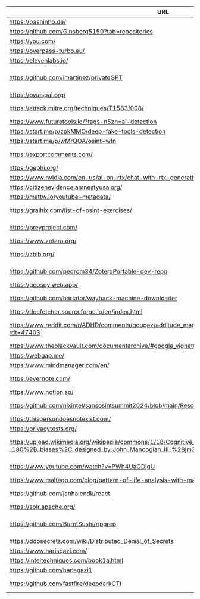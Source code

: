 |URL|desc|
|---|----|
|https://bashinho.de/|Bashinhos OSINT Tips – #OSINT #BASH #Linux|
|https://github.com/Ginsberg5150?tab=repositories|Ginsberg5150 (Ginsberg5150) / Repositories · GitHub|
|https://you.com/|Your Personalized AI Assistant.|
|https://overpass-turbo.eu/|overpass turbo|
|https://elevenlabs.io/|AI Voice Generator & Text to Speech|ElevenLabs|
|https://github.com/imartinez/privateGPT|GitHub - imartinez/privateGPT: Interact with your documents using the power of GPT, 100% privately, no data leaks|
|https://owaspai.org/|AI Exchange|
|https://attack.mitre.org/techniques/T1583/008/|Acquire Infrastructure: Malvertising, Sub-technique T1583.008 - Enterprise|MITRE ATT&CK®|
|https://www.futuretools.io/?tags-n5zn=ai-detection|Future Tools - Find The Exact AI Tool For Your Needs|
|https://start.me/p/zpkMMO/deep-fake-tools-detection|Deep Fake Tools & Detection - start.me|
|https://start.me/p/wMrQOA/osint-wfn|OSINT-WFN - start.me|
|https://exportcomments.com/|Export Comments to Excel Free - EXPORTCOMMENTS.COM|
|https://gephi.org/|Gephi - The Open Graph Viz Platform|
|https://www.nvidia.com/en-us/ai-on-rtx/chat-with-rtx-generative-ai/|Build a Custom LLM with Chat With RTX|NVIDIA|
|https://citizenevidence.amnestyusa.org/|Web Filter Violation|
|https://mattw.io/youtube-metadata/|MW Metadata|
|https://gralhix.com/list-of-osint-exercises/|List of OSINT Exercises – Challenge Yourself! – Sofia Santos|OSINT Analysis & Exercises|
|https://preyproject.com/|Prey: Laptop Tracking & Data security. Find & Protect lost devices.|
|https://www.zotero.org/|Zotero|Your personal research assistant|
|https://zbib.org/|ZoteroBib: Fast, free bibliography generator - MLA, APA, Chicago, Harvard citations|
|https://github.com/pedrom34/ZoteroPortable-dev-repo|GitHub - pedrom34/ZoteroPortable-dev-repo: Zotero in PortableApps.com Format - dev repo|
|https://geospy.web.app/|geospy.web.app|
|https://github.com/hartator/wayback-machine-downloader|GitHub - hartator/wayback-machine-downloader: Download an entire website from the Wayback Machine.|
|https://docfetcher.sourceforge.io/en/index.html|DocFetcher - Fast Document Search|
|https://www.reddit.com/r/ADHD/comments/qougez/additude_magazine_is_now_marked_as_pseudoscience/?rdt=47403|ADDitude Magazine is now marked as Pseudoscience with mixed factual reporting on Media Bias Fact Check. : r/ADHD|
|https://www.theblackvault.com/documentarchive/#google_vignette|The Black Vault – Document Archive - The Black Vault|
|https://webgap.me/|WEBGAP|
|https://www.mindmanager.com/en/|Mind Mapping Software by MindManager|MindManager|
|https://evernote.com/|Best Note Taking App - Organize Your Notes with Evernote|
|https://www.notion.so/|Your connected workspace for wiki, docs & projects|Notion|
|https://github.com/nixintel/sansosintsummit2024/blob/main/Resources.md|sansosintsummit2024/Resources.md at main · nixintel/sansosintsummit2024 · GitHub|
|https://thispersondoesnotexist.com/|thispersondoesnotexist.com (1024×1024)|
|https://privacytests.org/|What are the best private browsers in 2024?|
|https://upload.wikimedia.org/wikipedia/commons/1/18/Cognitive_Bias_Codex_-_180%2B_biases%2C_designed_by_John_Manoogian_III_%28jm3%29.jpg|Cognitive_Bias_Codex_-_180+_biases,_designed_by_John_Manoogian_III_(jm3).jpg (1964×1570)|
|https://www.youtube.com/watch?v=PWh4UaODjgU|hacker:HUNTER - Wannacry: The Marcus Hutchins Story - Chapter 1 - YouTube|
|https://www.maltego.com/blog/pattern-of-life-analysis-with-maltego/|Pattern of Life Analysis with Maltego - Maltego|
|https://github.com/janhalendk/react|GitHub - janhalendk/react: A OSINT project that explores how to dump data from React|
|https://solr.apache.org/|Welcome to Apache Solr - Apache Solr|
|https://github.com/BurntSushi/ripgrep|GitHub - BurntSushi/ripgrep: ripgrep recursively searches directories for a regex pattern while respecting your gitignore|
|https://ddosecrets.com/wiki/Distributed_Denial_of_Secrets|Distributed Denial of Secrets|
|https://www.harisqazi.com/|Introduction - Portfolio|
|https://inteltechniques.com/book1a.html|IntelTechniques Books|
|https://github.com/harisqazi1|harisqazi1 (Haris Qazi) · GitHub|
|https://github.com/fastfire/deepdarkCTI|GitHub - fastfire/deepdarkCTI: Collection of Cyber Threat Intelligence sources from the deep and dark web|
